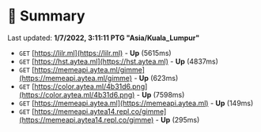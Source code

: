 # 📖 Summary
Last updated: **1/7/2022, 3:11:11 PTG "Asia/Kuala_Lumpur"**

- `GET` [https://lilr.ml](https://lilr.ml) - **Up** (5615ms)
- `GET` [https://hst.aytea.ml](https://hst.aytea.ml) - **Up** (4837ms)
- `GET` [https://memeapi.aytea.ml/gimme](https://memeapi.aytea.ml/gimme) - **Up** (623ms)
- `GET` [https://color.aytea.ml/4b31d6.png](https://color.aytea.ml/4b31d6.png) - **Up** (7598ms)
- `GET` [https://memeapi.aytea.ml](https://memeapi.aytea.ml) - **Up** (149ms)
- `GET` [https://memeapi.aytea14.repl.co/gimme](https://memeapi.aytea14.repl.co/gimme) - **Up** (295ms)
